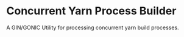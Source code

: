 # Concurrent Yarn Process Builder
A GIN/GONIC Utility for processing concurrent yarn build processes.


